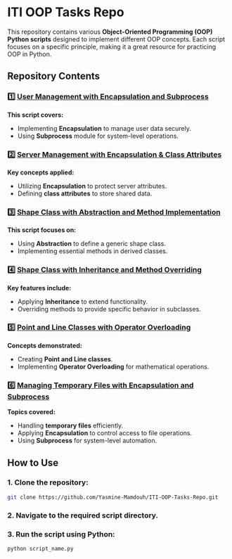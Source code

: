 # ITI OOP Tasks Repo  

This repository contains various **Object-Oriented Programming (OOP) Python scripts** designed to implement different OOP concepts. Each script focuses on a specific principle, making it a great resource for practicing OOP in Python.  

## Repository Contents  

### 1️⃣ [User Management with Encapsulation and Subprocess](https://github.com/Yasmine-Mamdouh/ITI-OOP-Tasks-Repo/blob/master/User_Management.py)  
**This script covers:**  
- Implementing **Encapsulation** to manage user data securely.  
- Using **Subprocess** module for system-level operations.  

### 2️⃣ [Server Management with Encapsulation & Class Attributes](https://github.com/Yasmine-Mamdouh/ITI-OOP-Tasks-Repo/blob/master/Server_Class.py)  
**Key concepts applied:**  
- Utilizing **Encapsulation** to protect server attributes.  
- Defining **class attributes** to store shared data.  

### 3️⃣ [Shape Class with Abstraction and Method Implementation](https://github.com/Yasmine-Mamdouh/ITI-OOP-Tasks-Repo/blob/master/Shape_Abs_Class.py)  
**This script focuses on:**  
- Using **Abstraction** to define a generic shape class.  
- Implementing essential methods in derived classes.  

### 4️⃣ [Shape Class with Inheritance and Method Overriding](https://github.com/Yasmine-Mamdouh/ITI-OOP-Tasks-Repo/blob/master/Shape_Class.py)  
**Key features include:**  
- Applying **Inheritance** to extend functionality.  
- Overriding methods to provide specific behavior in subclasses.  

### 5️⃣ [Point and Line Classes with Operator Overloading](https://github.com/Yasmine-Mamdouh/ITI-OOP-Tasks-Repo/blob/master/Two_Points.py)  
**Concepts demonstrated:**  
- Creating **Point and Line classes**.  
- Implementing **Operator Overloading** for mathematical operations.  

### 6️⃣ [Managing Temporary Files with Encapsulation and Subprocess](https://github.com/Yasmine-Mamdouh/ITI-OOP-Tasks-Repo/blob/master/Cleanup.py)  
**Topics covered:**  
- Handling **temporary files** efficiently.  
- Applying **Encapsulation** to control access to file operations.  
- Using **Subprocess** for system-level automation.  

## How to Use  
### 1. Clone the repository:  
   ```bash
   git clone https://github.com/Yasmine-Mamdouh/ITI-OOP-Tasks-Repo.git
   ```  
### 2. Navigate to the required script directory.  
### 3. Run the script using Python:  
   ```bash
   python script_name.py
   ```  
